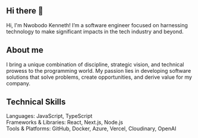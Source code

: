 ## Hi there 👋
Hi, I'm Nwobodo Kenneth! I’m a software engineer focused on harnessing technology to make significant impacts in the tech industry and beyond.

<h2>About me</h1>
I bring a unique combination of discipline, strategic vision, and technical prowess to the programming world. My passion lies in developing software solutions that solve problems, create opportunities, and derive value for my company.

<h2>Technical Skills</h1>
  <div>Languages: JavaScript, TypeScript </div>
  <div>Frameworks & Libraries: React, Next.js, Node.js</div>
  <div>Tools & Platforms: GitHub, Docker, Azure, Vercel, Cloudinary, OpenAI</div>


<!--
**nwobodokenneth/nwobodokenneth** is a ✨ _special_ ✨ repository because its `README.md` (this file) appears on your GitHub profile.

Here are some ideas to get you started:

- 🔭 I’m currently working on ...
- 🌱 I’m currently learning ...
- 👯 I’m looking to collaborate on ...
- 🤔 I’m looking for help with ...
- 💬 Ask me about ...
- 📫 How to reach me: ...
- 😄 Pronouns: ...
- ⚡ Fun fact: ...
-->
